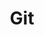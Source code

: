 ---
title: 'Git'
main:
    weight: 1
    params:
      icon: '<i class="fas fa-fw fa-file"></i>'
---